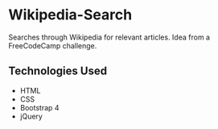 # Wikipedia-Search
Searches through Wikipedia for relevant articles. Idea from a FreeCodeCamp challenge.

## Technologies Used
- HTML
- CSS
- Bootstrap 4
- jQuery
